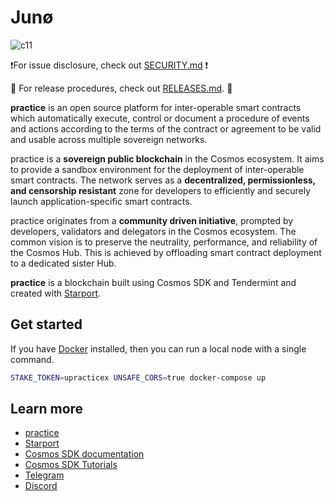 # Junø

![c11](https://user-images.githubusercontent.com/79812965/131373443-5ff0d9f6-2e2a-41bd-8347-22ac4983e625.jpg)

❗️For issue disclosure, check out [SECURITY.md](./SECURITY.md) ❗️

🚀 For release procedures, check out [RELEASES.md](./RELEASES.md). 🚀

**practice** is an open source platform for inter-operable smart contracts which automatically execute, control or document a procedure of events and actions according to the terms of the contract or agreement to be valid and usable across multiple sovereign networks.

practice is a **sovereign public blockchain** in the Cosmos ecosystem. It aims to provide a sandbox environment for the deployment of inter-operable smart contracts. The network serves as a **decentralized, permissionless, and censorship resistant** zone for developers to efficiently and securely launch application-specific smart contracts.

practice originates from a **community driven initiative**, prompted by developers, validators and delegators in the Cosmos ecosystem. The common vision is to preserve the neutrality, performance, and reliability of the Cosmos Hub. This is achieved by offloading smart contract deployment to a dedicated sister Hub.

**practice** is a blockchain built using Cosmos SDK and Tendermint and created with [Starport](https://github.com/tendermint/starport).

## Get started

If you have [Docker](https://www.docker.com/) installed, then you can run a local node with a single command.

```bash
STAKE_TOKEN=upracticex UNSAFE_CORS=true docker-compose up
```

## Learn more

- [practice](https://practicechain.com)
- [Starport](https://github.com/tendermint/starport)
- [Cosmos SDK documentation](https://docs.cosmos.network)
- [Cosmos SDK Tutorials](https://tutorials.cosmos.network)
- [Telegram](https://t.me/practiceNetwork)
- [Discord](https://discord.gg/QcWPfK4gJ2)
